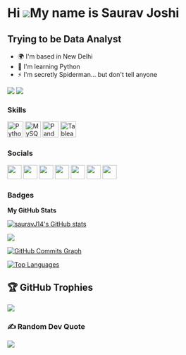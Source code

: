 Hi ![](https://user-images.githubusercontent.com/18350557/176309783-0785949b-9127-417c-8b55-ab5a4333674e.gif)My name is Saurav Joshi
====================================================================================================================================

Trying to be Data Analyst
-------------------------

* 🌍  I'm based in New Delhi
* 🧠  I'm learning Python
* ⚡  I'm secretly Spiderman... but don't tell anyone

<a href="https://www.twitter.com/Saurav14__" target="_blank" rel="noreferrer"><img
src="https://img.shields.io/twitter/follow/Saurav14__?logo=twitter&style=for-the-badge&color=000000&labelColor=27272a"
/></a>
[![](https://visitcount.itsvg.in/api?id=sauravj14&icon=0&color=0)](https://visitcount.itsvg.in)


### Skills


<p align="left">
<a href="https://www.python.org/" target="_blank" rel="noreferrer"><img src="https://raw.githubusercontent.com/danielcranney/readme-generator/main/public/icons/skills/python-colored.svg" width="36" height="36" alt="Python" /></a>
<a href="https://www.mysql.com/" target="_blank" rel="noreferrer"><img src="https://raw.githubusercontent.com/danielcranney/readme-generator/main/public/icons/skills/mysql-colored.svg" width="36" height="36" alt="MySQL" /></a>
<a href="https://pandas.pydata.org/" target="_blank" rel="noreferrer"><img src="https://upload.wikimedia.org/wikipedia/commons/e/ed/Pandas_logo.svg" width="36" height="36" alt="Pandas" /></a>
<a href="https://www.tableau.com/" target="_blank" rel="noreferrer"><img src="https://cdn.iconscout.com/icon/free/png-256/tableau-5376637-4489897.png" width="36" height="36" alt="Tableau" /></a>

</p>


### Socials

<p align="left"> <a href="https://discord.com/users/saurav#9381" target="_blank" rel="noreferrer"><img src="https://raw.githubusercontent.com/danielcranney/readme-generator/main/public/icons/socials/discord.svg" width="32" height="32" /></a> <a href="https://www.github.com/sauravJ14" target="_blank" rel="noreferrer"><img src="https://raw.githubusercontent.com/danielcranney/readme-generator/main/public/icons/socials/github.svg" width="32" height="32" /></a> <a href="http://www.instagram.com/saurav.14__" target="_blank" rel="noreferrer"><img src="https://raw.githubusercontent.com/danielcranney/readme-generator/main/public/icons/socials/instagram.svg" width="32" height="32" /></a> <a href="https://www.linkedin.com/in/sauravj14" target="_blank" rel="noreferrer"><img src="https://raw.githubusercontent.com/danielcranney/readme-generator/main/public/icons/socials/linkedin.svg" width="32" height="32" /></a> <a href="https://www.stackoverflow.com/users/19911861" target="_blank" rel="noreferrer"><img src="https://raw.githubusercontent.com/danielcranney/readme-generator/main/public/icons/socials/stackoverflow.svg" width="32" height="32" /></a> <a href="https://www.twitter.com/Saurav14__" target="_blank" rel="noreferrer"><img src="https://raw.githubusercontent.com/danielcranney/readme-generator/main/public/icons/socials/twitter.svg" width="32" height="32" /></a> <a href="https://www.youtube.com/c/sauravjoshi4105" target="_blank" rel="noreferrer"><img src="https://raw.githubusercontent.com/danielcranney/readme-generator/main/public/icons/socials/youtube.svg" width="32" height="32" /></a></p>

### Badges

<b>My GitHub Stats</b>

<a href="http://www.github.com/sauravJ14"><img src="https://github-readme-stats.vercel.app/api?username=sauravJ14&show_icons=true&hide=&count_private=true&title_color=ffffff&text_color=64748b&icon_color=000000&bg_color=27272a&hide_border=true&show_icons=true" alt="sauravJ14's GitHub stats" /></a>

<a href="http://www.github.com/sauravJ14"><img src="https://github-readme-streak-stats.herokuapp.com/?user=sauravJ14&stroke=64748b&background=27272a&ring=ffffff&fire=ffffff&currStreakNum=64748b&currStreakLabel=ffffff&sideNums=64748b&sideLabels=64748b&dates=64748b&hide_border=true" /></a>

<a href="http://www.github.com/sauravJ14"><img src="https://activity-graph.herokuapp.com/graph?username=sauravJ14&bg_color=27272a&color=64748b&line=000000&point=64748b&area_color=27272a&area=true&hide_border=true&custom_title=GitHub%20Commits%20Graph" alt="GitHub Commits Graph" /></a>

<a href="https://github.com/sauravJ14" align="left"><img src="https://github-readme-stats.vercel.app/api/top-langs/?username=sauravJ14&langs_count=10&title_color=ffffff&text_color=64748b&icon_color=000000&bg_color=27272a&hide_border=true&locale=en&custom_title=Top%20%Languages" alt="Top Languages" /></a>

## 🏆 GitHub Trophies
![](https://github-profile-trophy.vercel.app/?username=sauravj14&theme=radical&no-frame=false&no-bg=true&margin-w=4)

### ✍️ Random Dev Quote
![](https://quotes-github-readme.vercel.app/api?type=horizontal&theme=radical)
